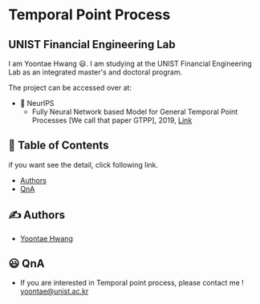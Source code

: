 
# Temporal Point Process
## UNIST Financial Engineering Lab 

I am Yoontae Hwang 😃. I am studying at the UNIST Financial Engineering Lab as an integrated master's and doctoral program.


The project can be accessed over at:
  - 🏁 NeurIPS
    - Fully Neural Network based Model for General Temporal Point Processes [We call that paper GTPP], 2019, [Link](https://paperswithcode.com/paper/fully-neural-network-based-model-for-general) 
    

## 📝 Table of Contents

if you want see the detail, click following link.
- [Authors](#authors)
- [QnA](#QnA)


## ✍️ Authors <a name = "authors"></a>
- [Yoontae Hwang](https://www.notion.so/unist-felab/Yoontae-Hwang-9b1c43d6b1924d39a7940764fd0420b7) 


## 😃 QnA <a name = "QnA"></a>
- If you are interested in Temporal point process, please contact me ! yoontae@unist.ac.kr
